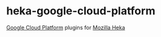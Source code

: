 heka-google-cloud-platform
==========================

[Google Cloud Platform](https://cloud.google.com/) plugins
for [Mozilla Heka](https://github.com/mozilla-services/heka)
